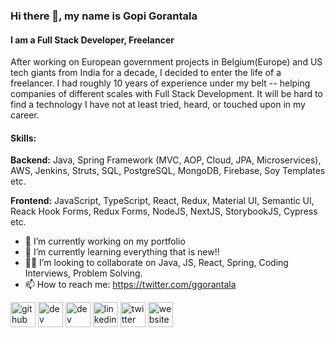 ### Hi there 👋, my name is Gopi Gorantala
#### I am a Full Stack Developer, Freelancer
After working on European government projects in Belgium(Europe) and US tech giants from India for a decade, I decided to enter the life of a freelancer. I had roughly 10 years of experience under my belt -- helping companies of different scales with Full Stack Development. It will be hard to find a technology I have not at least tried, heard, or touched upon in my career.

#### Skills: 
**Backend:** Java, Spring Framework (MVC, AOP, Cloud, JPA, Microservices), AWS, Jenkins, Struts, SQL, PostgreSQL, MongoDB, Firebase, Soy Templates etc.

**Frontend:** JavaScript, TypeScript, React, Redux, Material UI, Semantic UI, Reack Hook Forms, Redux Forms, NodeJS, NextJS, StorybookJS, Cypress etc.

- 🔭 I’m currently working on my portfolio 
- 🌱 I’m currently learning everything that is new!! 
- 👨‍💻 I’m looking to collaborate on Java, JS, React, Spring, Coding Interviews, Problem Solving. 
- 📫 How to reach me: https://twitter.com/ggorantala 


[<img src='https://cdn.jsdelivr.net/npm/simple-icons@3.0.1/icons/github.svg' alt='github' height='40'>](https://github.com/ggorantala)  [<img src='https://cdn.jsdelivr.net/npm/simple-icons@3.0.1/icons/dev-dot-to.svg' alt='dev' height='40'>](https://dev.to/ggorantala)  [<img src='https://cdn.jsdelivr.net/npm/simple-icons@3.0.1/icons/hashnode.svg' alt='dev' height='40'>](https://hashnode.com/@ggorantala)  [<img src='https://cdn.jsdelivr.net/npm/simple-icons@3.0.1/icons/linkedin.svg' alt='linkedin' height='40'>](https://www.linkedin.com/in/https://linkedin.com/in/ggorantala/)  [<img src='https://cdn.jsdelivr.net/npm/simple-icons@3.0.1/icons/twitter.svg' alt='twitter' height='40'>](https://twitter.com/ggorantala)  [<img src='https://cdn.jsdelivr.net/npm/simple-icons@3.0.1/icons/icloud.svg' alt='website' height='40'>](https://ggorantala.dev)  
